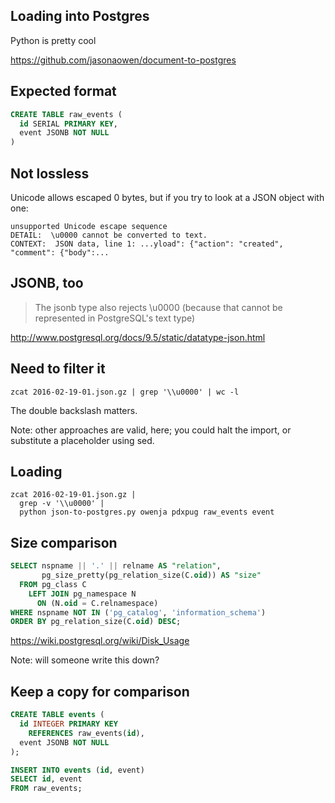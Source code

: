 ## Loading into Postgres

Python is pretty cool

https://github.com/jasonaowen/document-to-postgres


## Expected format

```sql
CREATE TABLE raw_events (
  id SERIAL PRIMARY KEY,
  event JSONB NOT NULL
)
```


## Not lossless

Unicode allows escaped 0 bytes, but if you try to look at a JSON object with one:

```
unsupported Unicode escape sequence
DETAIL:  \u0000 cannot be converted to text.
CONTEXT:  JSON data, line 1: ...yload": {"action": "created", "comment": {"body":...

```


## JSONB, too

> The jsonb type also rejects \u0000 (because that cannot be represented in PostgreSQL's text type)

http://www.postgresql.org/docs/9.5/static/datatype-json.html


## Need to filter it

```
zcat 2016-02-19-01.json.gz | grep '\\u0000' | wc -l
```

The double backslash matters.

Note: other approaches are valid, here; you could halt the import, or
substitute a placeholder using sed.


## Loading

```
zcat 2016-02-19-01.json.gz |
  grep -v '\\u0000' |
  python json-to-postgres.py owenja pdxpug raw_events event
```


## Size comparison

```sql
SELECT nspname || '.' || relname AS "relation",
       pg_size_pretty(pg_relation_size(C.oid)) AS "size"
  FROM pg_class C
    LEFT JOIN pg_namespace N
      ON (N.oid = C.relnamespace)
WHERE nspname NOT IN ('pg_catalog', 'information_schema')
ORDER BY pg_relation_size(C.oid) DESC;
```

https://wiki.postgresql.org/wiki/Disk_Usage

Note: will someone write this down?


## Keep a copy for comparison

```sql
CREATE TABLE events (
  id INTEGER PRIMARY KEY
    REFERENCES raw_events(id),
  event JSONB NOT NULL
);

INSERT INTO events (id, event)
SELECT id, event
FROM raw_events;
```
